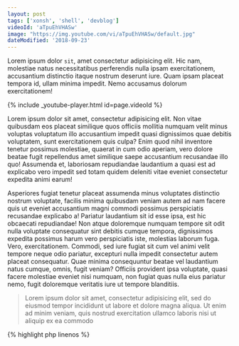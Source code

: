 ```yaml
---
layout: post
tags: ['xonsh', 'shell', 'devblog']
videoId: 'aTpuEhVHASw'
image: "https://img.youtube.com/vi/aTpuEhVHASw/default.jpg"
dateModified: '2018-09-23'
---
```


Lorem ipsum dolor `sit`, amet consectetur adipisicing elit. Hic nam, molestiae
natus necessitatibus perferendis nulla ipsam exercitationem, accusantium
distinctio itaque nostrum deserunt iure. Quam ipsam placeat tempora id, ullam
minima impedit. Nemo accusamus dolorum exercitationem!

{% include _youtube-player.html id=page.videoId %}

Lorem ipsum dolor sit amet, consectetur adipisicing elit. Non vitae quibusdam
eos placeat similique quos officiis mollitia numquam velit minus voluptas
voluptatum illo accusantium impedit quasi dignissimos quae debitis voluptatem,
sunt exercitationem quis culpa? Enim quod nihil inventore tenetur possimus
molestiae, quaerat in cum odio aperiam, vero dolore beatae fugit repellendus
amet similique saepe accusantium recusandae illo quo! Assumenda et, laboriosam
repudiandae laudantium a quasi est ad explicabo vero impedit sed totam quidem
deleniti vitae eveniet consectetur expedita animi earum!

Asperiores fugiat tenetur placeat assumenda minus voluptates distinctio nostrum voluptate, facilis
minima quibusdam veniam autem ad nam facere quis ut eveniet accusantium magni
commodi possimus perspiciatis recusandae explicabo a! Pariatur laudantium sit id
esse ipsa, est hic obcaecati repudiandae! Non atque doloremque numquam tempore
sit odit nulla voluptate consequatur sint debitis cumque tempora, dignissimos
expedita possimus harum vero perspiciatis iste, molestias laborum fuga. Vero,
exercitationem. Commodi, sed iure fugiat sit cum vel animi velit tempore neque
odio pariatur, excepturi nulla impedit consectetur autem placeat consequatur.
Quae minima consequuntur beatae vel laudantium natus cumque, omnis, fugit
veniam? Officiis provident ipsa voluptate, quasi facere molestiae eveniet nisi
numquam, non fugiat quas nulla eius pariatur nemo, fugit doloremque veritatis
iure ut tempore blanditiis.

> Lorem ipsum dolor sit amet, consectetur adipisicing elit, sed do eiusmod
> tempor incididunt ut labore et dolore magna aliqua. Ut enim ad minim veniam,
> quis nostrud exercitation ullamco laboris nisi ut aliquip ex ea commodo

{% highlight php linenos %}

<?php

public function miFuncion($value='')
{
    echo $value;
}

{% endhighlight %}

{% highlight python linenos %}

def miFuncion(value):
    print(value)

{% endhighlight %}